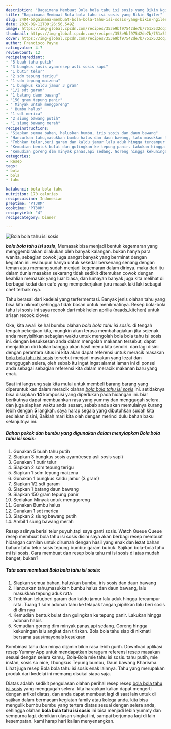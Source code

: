 ```yaml
---
description: "Bagaimana Membuat Bola bola tahu isi sosis yang Bikin Ngiler"
title: "Bagaimana Membuat Bola bola tahu isi sosis yang Bikin Ngiler"
slug: 2404-bagaimana-membuat-bola-bola-tahu-isi-sosis-yang-bikin-ngiler
date: 2020-09-12T09:26:56.549Z
image: https://img-global.cpcdn.com/recipes/353e9bf97542de7b/751x532cq70/bola-bola-tahu-isi-sosis-foto-resep-utama.jpg
thumbnail: https://img-global.cpcdn.com/recipes/353e9bf97542de7b/751x532cq70/bola-bola-tahu-isi-sosis-foto-resep-utama.jpg
cover: https://img-global.cpcdn.com/recipes/353e9bf97542de7b/751x532cq70/bola-bola-tahu-isi-sosis-foto-resep-utama.jpg
author: Francisco Payne
ratingvalue: 4.7
reviewcount: 12
recipeingredient:
- "5 buah tahu putih"
- "3 bungkus sosis ayamresep asli sosis sapi"
- "1 butir telur"
- "2 sdm tepung terigu"
- "1 sdm tepung maizena"
- "1 bungkus kaldu jamur 3 gram"
- "1/2 sdt garam"
- "1 batang daun bawang"
- "150 gram tepung panir"
- " Minyak untuk menggoreng"
- " Bumbu halus"
- "1 sdt merica"
- "2 siung bawang putih"
- "1 siung bawang merah"
recipeinstructions:
- "Siapkan semua bahan, haluskan bumbu, iris sosis dan daun bawang"
- "Hancurkan tahu,masukkan bumbu halus dan daun bawang, lalu masukkan tepung aduk rata"
- "Tmbhkan telur,beri garam dan kaldu jamur lalu aduk hingga tercampur rata. Tuang 1 sdm adonan tahu ke telapak tangan,pipihkan lalu beri sosis di dlm nya"
- "Kemudian bentuk bulat dan gulingkan ke tepung panir. Lakukan hingga adonan habis"
- "Kemudian goreng dlm minyak panas,api sedang. Goreng hingga kekuningan lalu angkat dan tiriskan. Bola bola tahu siap di nikmati bersama saus/mayonais kesukaan"
categories:
- Resep
tags:
- bola
- bola
- tahu

katakunci: bola bola tahu 
nutrition: 170 calories
recipecuisine: Indonesian
preptime: "PT38M"
cooktime: "PT30M"
recipeyield: "4"
recipecategory: Dinner

---
```



![Bola bola tahu isi sosis](https://img-global.cpcdn.com/recipes/353e9bf97542de7b/751x532cq70/bola-bola-tahu-isi-sosis-foto-resep-utama.jpg)

<b><i>bola bola tahu isi sosis</i></b>, Memasak bisa menjadi bentuk kegemaran yang menggembirakan dilakukan oleh banyak kalangan. bukan hanya para wanita, sebagian cowok juga sangat banyak yang berminat dengan kegiatan ini. walaupun hanya untuk sekedar bersenang senang dengan teman atau memang sudah menjadi kegemaran dalam dirinya. maka dari itu dalam dunia masakan sekarang tidak sedikit ditemukan cowok dengan keahlian memasak yang luar biasa, dan lumayan banyak juga kita melihat di berbagai kedai dan cafe yang mempekerjakan juru masak laki laki sebagai chef terbaik nya.

Tahu berasal dari kedelai yang terfermentasi. Banyak jenis olahan tahu yang bisa kita nikmati,sehingga tidak bosan untuk menikmatinya. Resep bola-bola tahu isi sosis ini saya recook dari mbk helen aprilia (naads_kitchen) untuk arisan recook clover.

Oke, kita awali ke hal bumbu olahan <i>bola bola tahu isi sosis</i>. di tengah tengah pekerjaan kita, mungkin akan terasa membahagiakan jika sejenak anda menyisihkan sebagian waktu untuk mengolah bola bola tahu isi sosis ini. dengan kesuksesan anda dalam mengolah makanan tersebut, dapat menjadikan diri kalian bangga akan hasil menu kita sendiri. dan lagi disini dengan perantara situs ini kita akan dapat referensi untuk meracik masakan <u>bola bola tahu isi sosis</u> tersebut menjadi masakan yang lezat dan menggugah selera, oleh sebab itu ingat ingat alamat laman ini di ponsel anda sebagai sebagian referensi kita dalam meracik makanan baru yang enak.


Saat ini langsung saja kita mulai untuk membeli barang barang yang diperuntuk kan dalam meracik olahan <u><i>bola bola tahu isi sosis</i></u> ini. setidaknya bisa disiapkan <b>14</b> komposisi yang diperlukan pada hidangan ini. biar berikutnya dapat membuahkan rasa yang yummy dan menggugah selera. dan juga siapkan waktu anda sesaat, sebab anda akan memulainya kurang lebih dengan <b>5</b> langkah. saya harap segala yang dibutuhkan sudah kita sediakan disini, Baiklah mari kita olah dengan merinci dulu bahan baku selanjutnya ini.

<!--inarticleads1-->

##### Bahan pokok dan bumbu yang digunakan dalam menyiapkan Bola bola tahu isi sosis:

1. Gunakan 5 buah tahu putih
1. Siapkan 3 bungkus sosis ayam(resep asli sosis sapi)
1. Gunakan 1 butir telur
1. Siapkan 2 sdm tepung terigu
1. Siapkan 1 sdm tepung maizena
1. Gunakan 1 bungkus kaldu jamur (3 gram)
1. Siapkan 1/2 sdt garam
1. Siapkan 1 batang daun bawang
1. Siapkan 150 gram tepung panir
1. Sediakan  Minyak untuk menggoreng
1. Gunakan  Bumbu halus
1. Gunakan 1 sdt merica
1. Siapkan 2 siung bawang putih
1. Ambil 1 siung bawang merah


Resep aslinya berisi telur puyuh,tapi saya ganti sosis. Watch Queue Queue resep membuat bola tahu isi sosis disini saya akan berbagi resep membuat hidangan camilan untuk dirumah dengan hasil yang enak dan lezat bahan bahan: tahu telur sosis tepung bumbu: garam bubuk. Sajikan bola-bola tahu mi isi sosis. Cara membuat dan resep bola tahu mi isi sosis di atas mudah banget, bukan? 

<!--inarticleads2-->

##### Tata cara membuat Bola bola tahu isi sosis:

1. Siapkan semua bahan, haluskan bumbu, iris sosis dan daun bawang
1. Hancurkan tahu,masukkan bumbu halus dan daun bawang, lalu masukkan tepung aduk rata
1. Tmbhkan telur,beri garam dan kaldu jamur lalu aduk hingga tercampur rata. Tuang 1 sdm adonan tahu ke telapak tangan,pipihkan lalu beri sosis di dlm nya
1. Kemudian bentuk bulat dan gulingkan ke tepung panir. Lakukan hingga adonan habis
1. Kemudian goreng dlm minyak panas,api sedang. Goreng hingga kekuningan lalu angkat dan tiriskan. Bola bola tahu siap di nikmati bersama saus/mayonais kesukaan


Kombinasi tahu dan minya dijamin bikin rasa lebih gurih. Download aplikasi resep Yummy App untuk mendapatkan beragam referensi resep masakan sesuai dengan selera kamu,. Bola-Bola mie tahu isi sosis. tahu putih, mie instan, sosis so nice, I bungkus Tepung bumbu, Daun bawang Kharisma. Lihat juga resep Bola bola tahu isi sosis enak lainnya. Tahu yang merupakan produk dari kedelai ini memang disukai siapa saja. 

Diatas adalah sedikit pengulasan olahan perihal resep resep <u>bola bola tahu isi sosis</u> yang menggugah selera. kita harapkan kalian dapat mengerti dengan artikel diatas, dan anda dapat membuat lagi di saat lain untuk di sajikan dalam bermacam kegiatan family atau kolega anda. kita bisa mengulik bumbu bumbu yang tertera diatas sesuai dengan selera anda, sehingga olahan <b>bola bola tahu isi sosis</b> ini bisa menjadi lebih yummy dan sempurna lagi. demikian ulasan singkat ini, sampai berjumpa lagi di lain kesempatan. kami harap hari kalian menyenangkan.
